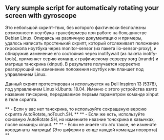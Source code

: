 Very sumple script for automaticaly rotating your screen with gyroscope
-----------------------------------------------------------------------------------------

Это небольшой скрипт-твик, без которого фактически бесполезны возможности ноутбука-трансформера при работе на большинстве Debian Linux. Опираясь на различную документацию и примеры, удалось написать простенький скрипт, который отслеживает положение гироскопа ноутбука через monitor-sensor (из пакета iio-sensor-proxy), и обнаружив изменение его состояния через inotifywait (из пакета inotify-tools), применяет серию команд к графическому серверу xorg (xrandr) и матрице тачскрина (xinput). В результате получается корректно реагирующий на изменение положения ноутбук или планшет под управлением Linux.

Данный скрипт протестирован и используется на Dell Inspiron 13 (5378), под управлением Linux kUbuntu 18.04. Именно с этого устройства взято название тачскрина, передаваемое первым параметром команде xinput в теле скрипта. 

** - Если у вас нет тачскрина, то используйте сокращеную версию скрипта AutoRotate_noTouch.SH. **
** - Если же есть, используйте основную AutoRotate.SH, но измениите нвазние точскрина в кавычках, после команды xinput. **
** - Если не знаете что это такое, не изменяте координаты матрицы! (Это циферки в конце каждой команды поворота) **
